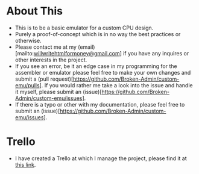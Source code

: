 # About This

* This is to be a basic emulator for a custom CPU design.
* Purely a proof-of-concept which is in no way the best practices or otherwise.
* Please contact me at my (email)[mailto:willwritehtmlformoney@gmail.com] if you have any inquires or other interests in the project.
* If you see an error, be it an edge case in my programming for the assembler or emulator please feel free to make your own changes and submit a (pull request)[https://github.com/Broken-Admin/custom-emu/pulls]. If you would rather me take a look into the issue and handle it myself, please submit an (issue)[https://github.com/Broken-Admin/custom-emu/issues].
* If there is a typo or other with my documentation, please feel free to submit an (issue)[https://github.com/Broken-Admin/custom-emu/issues].

# Trello

* I have created a Trello at which I manage the project, please find it at [this link](https://trello.com/b/6rfrciPX/custom-emu-cpu).
